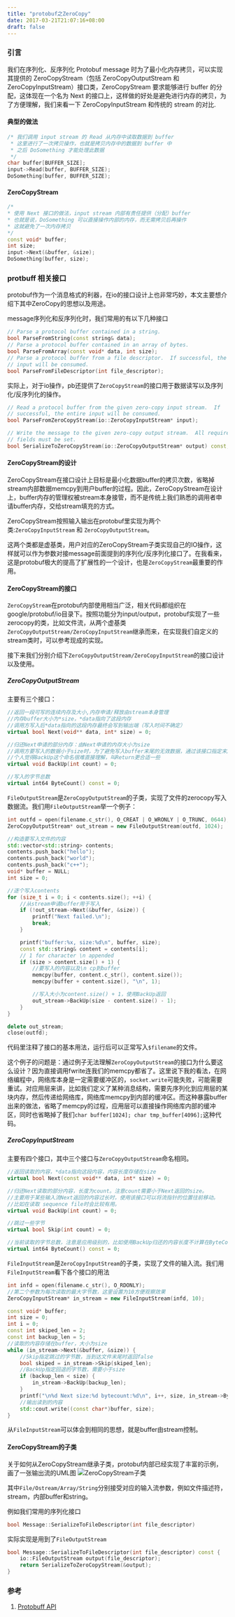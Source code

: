 ```yaml
---
title: "protobuf之ZeroCopy"
date: 2017-03-21T21:07:16+08:00
draft: false
---
```

### 引言
我们在序列化、反序列化 Protobuf message 时为了最小化内存拷贝，可以实现其提供的 ZeroCopyStream（包括 ZeroCopyOutputStream 和 ZeroCopyInputStream）接口类，ZeroCopyStream 要求能够进行 buffer 的分配，这体现在一个名为 Next 的接口上，这样做的好处是避免进行内存的拷贝，为了方便理解，我们来看一下 ZeroCopyInputStream 和传统的 stream 的对比.
#### 典型的做法
```cpp
/* 我们调用 input stream 的 Read 从内存中读取数据到 buffer
 * 这里进行了一次拷贝操作，也就是拷贝内存中的数据到 buffer 中
 * 之后 DoSomething 才能处理此数据
 */
char buffer[BUFFER_SIZE];
input->Read(buffer, BUFFER_SIZE);
DoSomething(buffer, BUFFER_SIZE);
```
#### ZeroCopyStream
```cpp
/*
* 使用 Next 接口的做法，input stream 内部有责任提供（分配）buffer
* 也就是说，DoSomething 可以直接操作内部的内存，而无需拷贝后再操作
* 这就避免了一次内存拷贝
*/
const void* buffer;
int size;
input->Next(&buffer, &size);
DoSomething(buffer, size);
```
### protbuff 相关接口
protobuf作为一个消息格式的利器，在io的接口设计上也非常巧妙，本文主要想介绍下其中ZeroCopy的思想以及用途。

message序列化和反序列化时，我们常用的有以下几种接口
```cpp
// Parse a protocol buffer contained in a string.
bool ParseFromString(const string& data);
// Parse a protocol buffer contained in an array of bytes.
bool ParseFromArray(const void* data, int size);
// Parse a protocol buffer from a file descriptor.  If successful, the entire
// input will be consumed.
bool ParseFromFileDescriptor(int file_descriptor);
```
实际上，对于io操作，pb还提供了`ZeroCopyStream`的接口用于数据读写以及序列化/反序列化的操作。
```cpp
// Read a protocol buffer from the given zero-copy input stream.  If
// successful, the entire input will be consumed.
bool ParseFromZeroCopyStream(io::ZeroCopyInputStream* input);

// Write the message to the given zero-copy output stream.  All required
// fields must be set.
bool SerializeToZeroCopyStream(io::ZeroCopyOutputStream* output) const;
```
#### ZeroCopyStream的设计
ZeroCopyStream在接口设计上目标是最小化数据buffer的拷贝次数，省略掉stream内部数据memcpy到用户buffer的过程。因此，ZeroCopyStream在设计上，buffer内存的管理权被stream本身接管，而不是传统上我们熟悉的调用者申请buffer内存，交给stream填充的方式。

ZeroCopyStream按照输入输出在protobuf里实现为两个类:`ZeroCopyInputStream` 和 `ZeroCopyOutputStream`。

这两个类都是虚基类，用户对应的ZeroCopyStream子类实现自己的IO操作，这样就可以作为参数对接message前面提到的序列化/反序列化接口了。在我看来，这是protobuf极大的提高了扩展性的一个设计，也是`ZeroCopyStream`最重要的作用。
#### ZeroCopyStream的接口
`ZeroCopyStream`在protobuf内部使用相当广泛，相关代码都组织在google/protobuf/io目录下。按照功能分为input/output，protobuf实现了一些zerocopy的类，比如文件流，从两个虚基类`ZeroCopyOutputStream/ZeroCopyInputStream`继承而来，在实现我们自定义的stream类时，可以参考现成的实现。

接下来我们分别介绍下`ZeroCopyOutputStream/ZeroCopyInputStream`的接口设计以及使用。

#####  ZeroCopyOutputStream
主要有三个接口：
```cpp
//返回一段可写的连续内存及大小,内存申请/释放由stream本身管理
//内存buffer大小为*size，*data指向了这段内存
//调用方写入后*data指向的这段内存最终会写到输出端（写入时间不确定）
virtual bool Next(void** data, int* size) = 0;

//归还Next申请的部分内存：由Next申请的内存大小为size
//调用方要写入的数据小于size时，为了避免写入buffer末尾的无效数据，通过该接口指定末尾多少数据是无效的
//个人觉得BackUp这个命名很难直接理解，叫Return更合适一些
virtual void BackUp(int count) = 0;

//写入的字节总数
virtual int64 ByteCount() const = 0;
```
`FileOutputStream`是`ZeroCopyOutputStream`的子类，实现了文件的zerocopy写入数据流。我们用`FileOutputStream`举一个例子：
```cpp
int outfd = open(filename.c_str(), O_CREAT | O_WRONLY | O_TRUNC, 0644);
ZeroCopyOutputStream* out_stream = new FileOutputStream(outfd, 1024);

//构造要写入文件的内容
std::vector<std::string> contents;
contents.push_back("hello");
contents.push_back("world");
contents.push_back("c++");
void* buffer = NULL;
int size = 0;

//逐个写入contents
for (size_t i = 0; i < contents.size(); ++i) {
    //从stream申请buffer用于写入
    if (!out_stream->Next(&buffer, &size)) {
        printf("Next failed.\n");
        break;
    }

    printf("buffer:%x, size:%d\n", buffer, size);
    const std::string& content = contents[i];
    // 1 for character \n appended
    if (size > content.size() + 1) {
        //要写入的内容以及\n cp到buffer
        memcpy(buffer, content.c_str(), content.size());
        memcpy(buffer + content.size(), "\n", 1);

        //写入大小为content.size() + 1，使用BackUp返回
        out_stream->BackUp(size - content.size() - 1);
    }
}

delete out_stream;
close(outfd);
```
代码里注释了接口的基本用法，运行后可以正常写入`$filename`的文件。

这个例子的问题是：通过例子无法理解`ZeroCopyOutputStream`的接口为什么要这么设计？因为直接调用fwrite连我们的memcpy都省了。这里说下我的看法，在网络编程中，网络库本身是一定需要缓冲区的，`socket.write`可能失败，可能需要重试。对应用层来讲，比如我们定义了某种消息结构，需要先序列化到应用层的某块内存，然后传递给网络库，网络库memcpy到内部的缓冲区。而这种暴露buffer出来的做法，省略了memcpy的过程，应用层可以直接操作网络库内部的缓冲区，同时也省略掉了我们`char
buffer[1024]; char tmp_buffer[4096];`这种代码。
##### ZeroCopyInputStream
主要有四个接口，其中三个接口与`ZeroCopyOutputStream`命名相同。
```cpp
//返回读取的内容，*data指向这段内容，内容长度存储在size
virtual bool Next(const void** data, int* size) = 0;

//归还Next读取的部分内容，长度为count。注意count需要小于Next返回的size。
//主要用于某些输入流Next返回的内容过长时，使用该接口可以将流指针的位置往前移动。
//比如在读取 sequence file时会比较有用。
virtual void BackUp(int count) = 0;

//跳过一些字节
virtual bool Skip(int count) = 0;

//当前读取的字节总数，注意是应用级别的，比如使用BackUp归还的内容长度不计算在ByteCount内。
virtual int64 ByteCount() const = 0;
```
`FileInputStream`是`ZeroCopyInputStream`的子类，实现了文件的输入流。我们用`FileInputStream`看下各个接口的用法

```cpp
int infd = open(filename.c_str(), O_RDONLY);
//第二个参数为每次读取的最大字节数，这里设置为10方便观察效果
ZeroCopyInputStream* in_stream = new FileInputStream(infd, 10);

const void* buffer;
int size = 0;
int i = 0;
const int skiped_len = 2;
const int backup_len = 5;
//读取的内容存储在buffer，大小为size
while (in_stream->Next(&buffer, &size)) {
    //Skip指定跳过的字节数，当到达文件末尾时返回false
    bool skiped = in_stream->Skip(skiped_len);
    //BackUp指定回退的字节数，需要小于size
    if (backup_len < size) {
        in_stream->BackUp(backup_len);
    }
    printf("\n%d Next size:%d bytecount:%d\n", i++, size, in_stream->ByteCount());
    //输出读到的内容
    std::cout.write((const char*)buffer, size);
}
```
从`FileInputStream`可以体会到相同的思想，就是buffer由stream控制。

#### ZeroCopyStream的子类
关于如何从ZeroCopyStream继承子类，protobuf内部已经实现了丰富的示例，画了一张输出流的UML图
![ZeroCopyStream子类](../../img/201703/protobuf-zerocopystream.png)

其中`File/Ostream/Array/String`分别接受对应的输入流参数，例如文件描述符，stream，内部buffer和string。

例如我们常用的序列化接口
```cpp
bool Message::SerializeToFileDescriptor(int file_descriptor)
```
实际实现是用到了`FileOutputStream`
```cpp
bool Message::SerializeToFileDescriptor(int file_descriptor) const {
    io::FileOutputStream output(file_descriptor);
    return SerializeToZeroCopyStream(&output);
}
```

### 参考
1. [Protobuff API](https://developers.google.com/protocol-buffers/docs/reference/cpp/google.protobuf.io.zero_copy_stream)